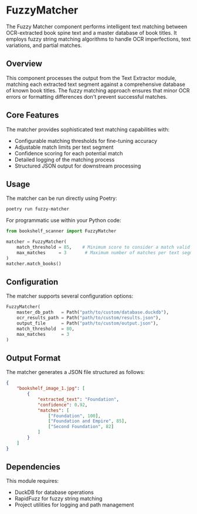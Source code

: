 # FuzzyMatcher

The Fuzzy Matcher component performs intelligent text matching between OCR-extracted book spine text and a master database of book titles. It employs fuzzy string matching algorithms to handle OCR imperfections, text variations, and partial matches.

## Overview

This component processes the output from the Text Extractor module, matching each extracted text segment against a comprehensive database of known book titles. The fuzzy matching approach ensures that minor OCR errors or formatting differences don't prevent successful matches.

## Core Features

The matcher provides sophisticated text matching capabilities with:

- Configurable matching thresholds for fine-tuning accuracy
- Adjustable match limits per text segment
- Confidence scoring for each potential match
- Detailed logging of the matching process
- Structured JSON output for downstream processing

## Usage

The matcher can be run directly using Poetry:

```bash
poetry run fuzzy-matcher
```

For programmatic use within your Python code:

```python
from bookshelf_scanner import FuzzyMatcher

matcher = FuzzyMatcher(
    match_threshold = 85,    # Minimum score to consider a match valid
    max_matches     = 3       # Maximum number of matches per text segment
)
matcher.match_books()
```

## Configuration

The matcher supports several configuration options:

```python
FuzzyMatcher(
    master_db_path   = Path("path/to/custom/database.duckdb"),
    ocr_results_path = Path("path/to/custom/results.json"),
    output_file      = Path("path/to/custom/output.json"),
    match_threshold  = 80,
    max_matches      = 3
)
```

## Output Format

The matcher generates a JSON file structured as follows:

```json
{
    "bookshelf_image_1.jpg": [
        {
            "extracted_text": "Foundation",
            "confidence": 0.92,
            "matches": [
                ["Foundation", 100],
                ["Foundation and Empire", 85],
                ["Second Foundation", 82]
            ]
        }
    ]
}
```

## Dependencies

This module requires:

- DuckDB for database operations
- RapidFuzz for fuzzy string matching
- Project utilities for logging and path management